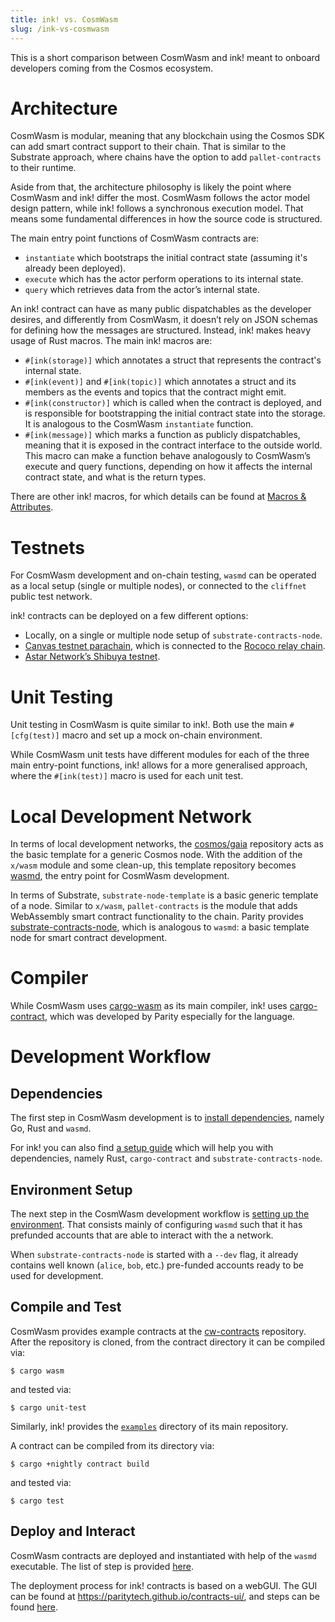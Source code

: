 ```yaml
---
title: ink! vs. CosmWasm
slug: /ink-vs-cosmwasm
---
```


This is a short comparison between CosmWasm and ink! meant to onboard developers coming
from the Cosmos ecosystem.

# Architecture

CosmWasm is modular, meaning that any blockchain using the Cosmos SDK can add smart
contract support to their chain. That is similar to the Substrate approach, where chains
have the option to add `pallet-contracts` to their runtime.

Aside from that, the architecture philosophy is likely the point where CosmWasm and ink!
differ the most. CosmWasm follows the actor model design pattern, while ink! follows a
synchronous execution model. That means some fundamental differences in how the source
code is structured.

The main entry point functions of CosmWasm contracts are:
- `instantiate` which bootstraps the initial contract state (assuming it's already been
  deployed).
- `execute` which has the actor perform operations to its internal state.
- `query` which retrieves data from the actor’s internal state.

An ink! contract can have as many public dispatchables as the developer desires, and
differently from CosmWasm, it doesn’t rely on JSON schemas for defining how the messages
are structured. Instead, ink! makes heavy usage of Rust macros. The main ink! macros are:
- `#[ink(storage)]` which annotates a struct that represents the contract's internal
  state.
- `#[ink(event)]` and `#[ink(topic)]` which annotates a struct and its members as the
  events and topics that the contract might emit.
- `#[ink(constructor)]` which is called when the contract is deployed, and is responsible
  for bootstrapping the initial contract state into the storage. It is analogous to the
  CosmWasm `instantiate` function.
- `#[ink(message)]` which marks a function as publicly dispatchables, meaning that it is
  exposed in the contract interface to the outside world. This macro can make a function
  behave analogously to CosmWasm’s execute and query functions, depending on how it
  affects the internal contract state, and what is the return types.

There are other ink! macros, for which details can be found at [Macros & Attributes](/macros-attributes).

# Testnets

For CosmWasm development and on-chain testing, `wasmd` can be operated as a local setup
(single or multiple nodes), or connected to the `cliffnet` public test network.

ink! contracts can be deployed on a few different options:
- Locally, on a single or multiple node setup of `substrate-contracts-node`.
- [Canvas testnet parachain](https://polkadot.js.org/apps/?rpc=wss%3A%2F%2Frococo-canvas-rpc.polkadot.io#/explorer),
  which is connected to the [Rococo relay chain](https://polkadot.js.org/apps/?rpc=wss%3A%2F%2Frococo-rpc.polkadot.io#/explorer).
- [Astar Network’s Shibuya testnet](https://docs.astar.network/maintain/collator/shibuya-network/).

# Unit Testing

Unit testing in CosmWasm is quite similar to ink!. Both use the main `#[cfg(test)]` macro
and set up a mock on-chain environment.

While CosmWasm unit tests have different modules for each of the three main entry-point
functions, ink! allows for a more generalised approach, where the `#[ink(test)]` macro is
used for each unit test.

# Local Development Network

In terms of local development networks, the [cosmos/gaia](https://github.com/cosmos/gaia)
repository acts as the basic template for a generic Cosmos node. With the addition of the
`x/wasm` module and some clean-up, this template repository becomes
[wasmd](https://github.com/CosmWasm/wasmd), the entry point for CosmWasm development.

In terms of Substrate, `substrate-node-template` is a basic generic template of a node.
Similar to `x/wasm`, `pallet-contracts` is the module that adds WebAssembly smart
contract functionality to the chain. Parity provides
[substrate-contracts-node](https://github.com/paritytech/substrate-contracts-node), which
is analogous to `wasmd`: a basic template node for smart contract development.

# Compiler

While CosmWasm uses [cargo-wasm](https://docs.rs/crate/cargo-wasm/latest) as its main
compiler, ink! uses [cargo-contract](https://github.com/paritytech/cargo-contract), which
was developed by Parity especially for the language.

# Development Workflow

## Dependencies

The first step in CosmWasm development is to [install dependencies](https://docs.cosmwasm.com/docs/1.0/getting-started/installation), namely
Go, Rust and `wasmd`.

For ink! you can also find [a setup guide](/getting-started/setup) which will help you
with dependencies, namely Rust, `cargo-contract` and `substrate-contracts-node`.

## Environment Setup

The next step in the CosmWasm development workflow is [setting up the environment](https://docs.cosmwasm.com/docs/1.0/getting-started/setting-env).
That consists mainly of configuring `wasmd` such that it has prefunded accounts that are able
to interact with the a network.

When `substrate-contracts-node` is started with a `--dev` flag, it already contains well
known (`alice`, `bob`, etc.) pre-funded accounts ready to be used for development.

## Compile and Test

CosmWasm provides example contracts at the
[cw-contracts](https://github.com/InterWasm/cw-contracts) repository. After the
repository is cloned, from the contract directory it can be compiled via: 
```
$ cargo wasm
```

and tested via: 
```
$ cargo unit-test
```

Similarly, ink! provides the
[`examples`](https://github.com/paritytech/ink/tree/master/examples) directory of its
main repository.

A contract can be compiled from its directory via:
``` 
$ cargo +nightly contract build
```

and tested via: 
```
$ cargo test
```

## Deploy and Interact

CosmWasm contracts are deployed and instantiated with help of the `wasmd` executable. The
list of step is provided [here](https://docs.cosmwasm.com/docs/1.0/getting-started/interact-with-contract).

The deployment process for ink! contracts is based on a webGUI. The GUI can be found at
https://paritytech.github.io/contracts-ui/, and steps can be found [here](/getting-started/deploy-your-contract).

